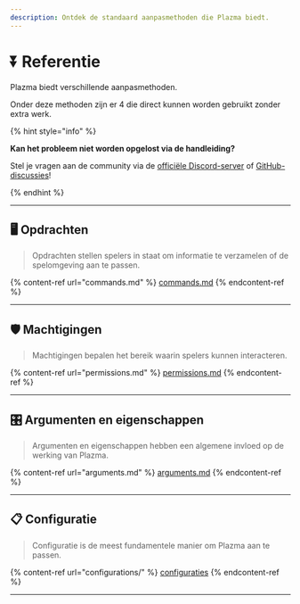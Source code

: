 ```yaml
---
description: Ontdek de standaard aanpasmethoden die Plazma biedt.
---
```


# ⏬ Referentie

Plazma biedt verschillende aanpasmethoden.

Onder deze methoden zijn er 4 die direct kunnen worden gebruikt zonder extra werk.

{% hint style="info" %}

**Kan het probleem niet worden opgelost via de handleiding?**

Stel je vragen aan de community via de [officiële Discord-server](https://discord.gg/MmfC52K8A8) of [GitHub-discussies](https://github.com/PlazmaMC/PlazmaBukkit/discussions)!

{% endhint %}

***

## 🖥️ Opdrachten <a href="#id-1" id="id-1"></a>

> Opdrachten stellen spelers in staat om informatie te verzamelen of de spelomgeving aan te passen.

{% content-ref url="commands.md" %}
[commands.md](commands.md)
{% endcontent-ref %}

***

## 🛡️ Machtigingen <a href="#id-2" id="id-2"></a>

> Machtigingen bepalen het bereik waarin spelers kunnen interacteren.

{% content-ref url="permissions.md" %}
[permissions.md](permissions.md)
{% endcontent-ref %}

***

## 🎛️ Argumenten en eigenschappen <a href="#id-3" id="id-3"></a>

> Argumenten en eigenschappen hebben een algemene invloed op de werking van Plazma.

{% content-ref url="arguments.md" %}
[arguments.md](arguments.md)
{% endcontent-ref %}

***

## 📋 Configuratie <a href="#id-4" id="id-4"></a>

> Configuratie is de meest fundamentele manier om Plazma aan te passen.

{% content-ref url="configurations/" %}
[configuraties](configuraties/)
{% endcontent-ref %}

***
